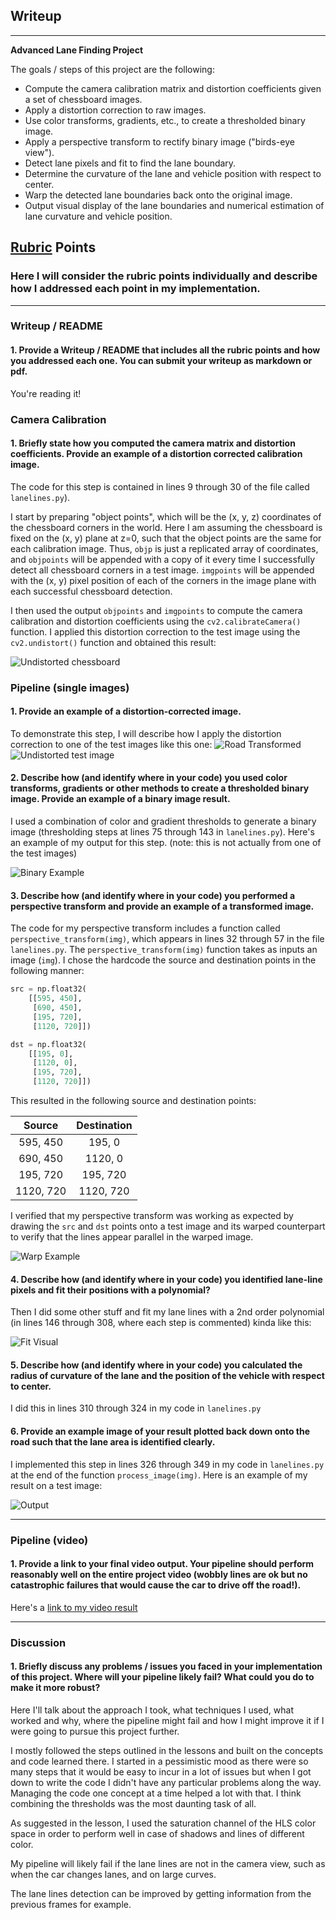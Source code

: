 ## Writeup

---

**Advanced Lane Finding Project**

The goals / steps of this project are the following:

* Compute the camera calibration matrix and distortion coefficients given a set of chessboard images.
* Apply a distortion correction to raw images.
* Use color transforms, gradients, etc., to create a thresholded binary image.
* Apply a perspective transform to rectify binary image ("birds-eye view").
* Detect lane pixels and fit to find the lane boundary.
* Determine the curvature of the lane and vehicle position with respect to center.
* Warp the detected lane boundaries back onto the original image.
* Output visual display of the lane boundaries and numerical estimation of lane curvature and vehicle position.

[//]: # (Image References)

[image1]: ./output_images/undistort_output.png "Undistorted chessboard"
[image2]: ./test_images/test1.jpg "Road Transformed"
[image3]: ./output_images/undistort_test1_output.png "Undistorted test image"
[image4]: ./output_images/binary_combo_example.png "Binary Example"
[image5]: ./output_images/warped_straight_lines.png "Warp Example"
[image6]: ./output_images/color_fit_lines.png "Fit Visual"
[image7]: ./output_images/frame_from_project_video_result.jpg "Output"
[video1]: ./project_video_result.mp4 "Video"

## [Rubric](https://review.udacity.com/#!/rubrics/571/view) Points

### Here I will consider the rubric points individually and describe how I addressed each point in my implementation.  

---

### Writeup / README

#### 1. Provide a Writeup / README that includes all the rubric points and how you addressed each one.  You can submit your writeup as markdown or pdf.

You're reading it!

### Camera Calibration

#### 1. Briefly state how you computed the camera matrix and distortion coefficients. Provide an example of a distortion corrected calibration image.

The code for this step is contained in lines 9 through 30 of the file called `lanelines.py`).  

I start by preparing "object points", which will be the (x, y, z) coordinates of the chessboard corners in the world. Here I am assuming the chessboard is fixed on the (x, y) plane at z=0, such that the object points are the same for each calibration image.  Thus, `objp` is just a replicated array of coordinates, and `objpoints` will be appended with a copy of it every time I successfully detect all chessboard corners in a test image.  `imgpoints` will be appended with the (x, y) pixel position of each of the corners in the image plane with each successful chessboard detection.  

I then used the output `objpoints` and `imgpoints` to compute the camera calibration and distortion coefficients using the `cv2.calibrateCamera()` function.  I applied this distortion correction to the test image using the `cv2.undistort()` function and obtained this result: 

![Undistorted chessboard][image1]

### Pipeline (single images)

#### 1. Provide an example of a distortion-corrected image.

To demonstrate this step, I will describe how I apply the distortion correction to one of the test images like this one:
![Road Transformed][image2]
![Undistorted test image][image3]

#### 2. Describe how (and identify where in your code) you used color transforms, gradients or other methods to create a thresholded binary image.  Provide an example of a binary image result.

I used a combination of color and gradient thresholds to generate a binary image (thresholding steps at lines 75 through 143 in `lanelines.py`).  Here's an example of my output for this step.  (note: this is not actually from one of the test images)

![Binary Example][image4]

#### 3. Describe how (and identify where in your code) you performed a perspective transform and provide an example of a transformed image.

The code for my perspective transform includes a function called `perspective_transform(img)`, which appears in lines 32 through 57 in the file `lanelines.py`.  The `perspective_transform(img)` function takes as inputs an image (`img`).  I chose the hardcode the source and destination points in the following manner:

```python
src = np.float32(
	[[595, 450],
	 [690, 450],
	 [195, 720],
	 [1120, 720]])

dst = np.float32(
	[[195, 0],
	 [1120, 0],
	 [195, 720],
	 [1120, 720]])
```

This resulted in the following source and destination points:

| Source        | Destination   | 
|:-------------:|:-------------:| 
| 595, 450      | 195, 0        | 
| 690, 450      | 1120, 0       |
| 195, 720      | 195, 720      |
| 1120, 720     | 1120, 720     |

I verified that my perspective transform was working as expected by drawing the `src` and `dst` points onto a test image and its warped counterpart to verify that the lines appear parallel in the warped image.

![Warp Example][image5]

#### 4. Describe how (and identify where in your code) you identified lane-line pixels and fit their positions with a polynomial?

Then I did some other stuff and fit my lane lines with a 2nd order polynomial (in lines 146 through 308, where each step is commented) kinda like this:

![Fit Visual][image6]

#### 5. Describe how (and identify where in your code) you calculated the radius of curvature of the lane and the position of the vehicle with respect to center.

I did this in lines 310 through 324 in my code in `lanelines.py`

#### 6. Provide an example image of your result plotted back down onto the road such that the lane area is identified clearly.

I implemented this step in lines 326 through 349 in my code in `lanelines.py` at the end of the function `process_image(img)`.  Here is an example of my result on a test image:

![Output][image7]

---

### Pipeline (video)

#### 1. Provide a link to your final video output.  Your pipeline should perform reasonably well on the entire project video (wobbly lines are ok but no catastrophic failures that would cause the car to drive off the road!).

Here's a [link to my video result](./project_video_result.mp4)

---

### Discussion

#### 1. Briefly discuss any problems / issues you faced in your implementation of this project.  Where will your pipeline likely fail?  What could you do to make it more robust?

Here I'll talk about the approach I took, what techniques I used, what worked and why, where the pipeline might fail and how I might improve it if I were going to pursue this project further.

I mostly followed the steps outlined in the lessons and built on the concepts and code learned there. I started in a pessimistic mood as there were so many steps that it would be easy to incur in a lot of issues but when I got down to write the code I didn't have any particular problems along the way. Managing the code one concept at a time helped a lot with that. I think combining the thresholds was the most daunting task of all.

As suggested in the lesson, I used the saturation channel of the HLS color space in order to perform well in case of shadows and lines of different color.

My pipeline will likely fail if the lane lines are not in the camera view, such as when the car changes lanes, and on large curves.

The lane lines detection can be improved by getting information from the previous frames for example.
